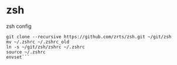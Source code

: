 # zsh
zsh config

```mkdir -p ~/git
git clone --recursive https://github.com/zrts/zsh.git ~/git/zsh
mv ~/.zshrc ~/.zshrc_old
ln -s ~/git/zsh/zshrc ~/.zshrc
source ~/.zshrc
envset```
